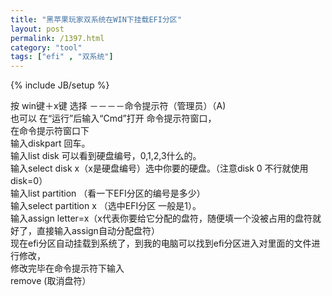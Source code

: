 ```yaml
---
title: "黑苹果玩家双系统在WIN下挂载EFI分区"
layout: post
permalink: /1397.html
category: "tool"
tags: ["efi" , "双系统"]
---
```

{% include JB/setup %}

按 win键＋x键 选择 －－－－命令提示符（管理员）（A)  
也可以 在“运行”后输入“Cmd”打开 命令提示符窗口，  
在命令提示符窗口下  
输入diskpart 回车。  
输入list disk 可以看到硬盘编号，0,1,2,3什么的。  
输入select disk x（x是硬盘编号）选中你要的硬盘。（注意disk 0 不行就使用disk=0）  
输入list partition （看一下EFI分区的编号是多少）  
输入select partition x （选中EFI分区 一般是1）。  
输入assign letter=x（x代表你要给它分配的盘符，随便填一个没被占用的盘符就好了，直接输入assign自动分配盘符）  
现在efi分区自动挂载到系统了，到我的电脑可以找到efi分区进入对里面的文件进行修改，  
修改完毕在命令提示符下输入  
remove (取消盘符）